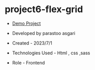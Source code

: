 # project6-flex-grid


- [Demo Project]()

- Developed by parastoo asgari

- Created - 2023/7/1

- Technologies Used - Html , css ,sass

- Role - Frontend


